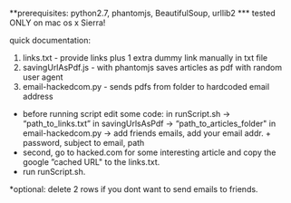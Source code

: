 **prerequisites: python2.7, phantomjs, BeautifulSoup, urllib2
*** tested ONLY on mac os x Sierra!

quick documentation:

1. links.txt - provide links plus 1 extra dummy link manually in txt file
2. savingUrlAsPdf.js - with phantomjs saves articles as pdf with random user agent
3. email-hackedcom.py  - sends pdfs from folder to hardcoded email address


- before running script edit some code:
      in runScript.sh -> “path_to_links.txt”
      in savingUrlsAsPdf -> “path_to_articles_folder"
      in email-hackedcom.py -> add friends emails, add your email addr. + password, subject to email, path
- second, go to hacked.com for some interesting article and copy the google ”cached URL"
 to the links.txt.
- run runScript.sh.

*optional: delete 2 rows if you dont want to send emails to friends.
